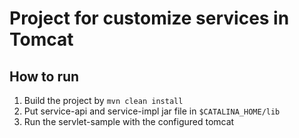 # Project for customize services in Tomcat

## How to run
1. Build the project by `mvn clean install`
2. Put service-api and service-impl jar file in `$CATALINA_HOME/lib`
3. Run the servlet-sample with the configured tomcat 
